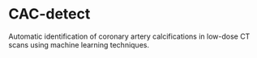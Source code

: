 CAC-detect
==========

Automatic identification of coronary artery calcifications in low-dose CT scans using machine learning techniques.
